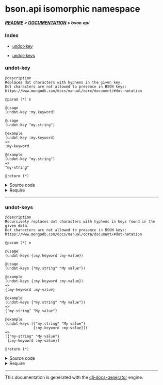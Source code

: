 
# bson.api isomorphic namespace

##### [README](../../../README.md) > [DOCUMENTATION](../../COVER.md) > bson.api

### Index

- [undot-key](#undot-key)

- [undot-keys](#undot-keys)

### undot-key

```
@description
Replaces dot characters with hyphens in the given key.
Dot characters are not allowed to presence in BSON keys:
https://www.mongodb.com/docs/manual/core/document/#dot-notation
```

```
@param (*) n
```

```
@usage
(undot-key :my.keyword)
```

```
@usage
(undot-key "my.string")
```

```
@example
(undot-key :my.keyword)
=>
:my-keyword
```

```
@example
(undot-key "my.string")
=>
"my-string"
```

```
@return (*)
```

<details>
<summary>Source code</summary>

```
(defn undot-key
  [n]
  (cond (string?  n) (string/replace-part n "." "-")
        (keyword? n) (-> n keyword/to-string undot-key keyword)
        :return   n))
```

</details>

<details>
<summary>Require</summary>

```
(ns my-namespace (:require [bson.api :refer [undot-key]]))

(bson.api/undot-key ...)
(undot-key          ...)
```

</details>

---

### undot-keys

```
@description
Recursively replaces dot characters with hyphens in keys found in the given data.
Dot characters are not allowed to presence in BSON keys:
https://www.mongodb.com/docs/manual/core/document/#dot-notation
```

```
@param (*) n
```

```
@usage
(undot-keys {:my.keyword :my-value})
```

```
@usage
(undot-keys {"my.string" "My value"})
```

```
@example
(undot-keys {:my.keyword :my-value})
=>
{:my-keyword :my-value}
```

```
@example
(undot-keys {"my.string" "My value"})
=>
{"my-string" "My value"}
```

```
@example
(undot-keys [{"my.string" "My value"}
             {:my.keyword :my-value}])
=>
[{"my-string" "My value"}
 {:my-keyword :my-value}]
```

```
@return (*)
```

<details>
<summary>Source code</summary>

```
(defn undot-keys
  [n]
  (cond (map?    n) (map/->>keys    n undot-keys)
        (vector? n) (vector/->items n undot-keys)
        :return     (undot-key      n)))
```

</details>

<details>
<summary>Require</summary>

```
(ns my-namespace (:require [bson.api :refer [undot-keys]]))

(bson.api/undot-keys ...)
(undot-keys          ...)
```

</details>

---

This documentation is generated with the [clj-docs-generator](https://github.com/bithandshake/clj-docs-generator) engine.


